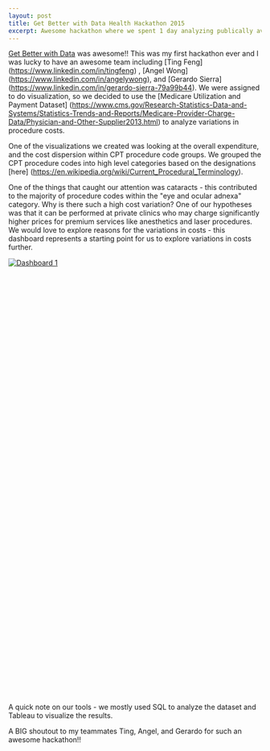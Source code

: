 ```yaml
---
layout: post
title: Get Better with Data Health Hackathon 2015
excerpt: Awesome hackathon where we spent 1 day analyzing publically available healthcare data. My team did an analysis on procedure code cost variations.
---
```


[Get Better with Data](http://getbetterwithdata.com/) was awesome!! This was my first hackathon ever and I was lucky to have an awesome team including [Ting Feng] (https://www.linkedin.com/in/tingfeng) , [Angel Wong] (https://www.linkedin.com/in/angelywong), and [Gerardo Sierra] (https://www.linkedin.com/in/gerardo-sierra-79a99b44). We were assigned to do visualization, so we decided to use the [Medicare Utilization and Payment Dataset] (https://www.cms.gov/Research-Statistics-Data-and-Systems/Statistics-Trends-and-Reports/Medicare-Provider-Charge-Data/Physician-and-Other-Supplier2013.html) to analyze  variations in procedure costs. 

One of the visualizations we created was looking at the overall expenditure, and the cost dispersion within CPT procedure code groups.  We grouped the CPT procedure codes into high level categories based on the designations [here] (https://en.wikipedia.org/wiki/Current_Procedural_Terminology). 

One of the things that caught our attention was cataracts - this contributed to the majority of procedure codes within the "eye and ocular adnexa" category. Why is there such a high cost variation? One of our hypotheses was that it can be performed at private clinics who may charge significantly higher prices for premium services like anesthetics and laser procedures. We would love to explore reasons for the variations in costs - this dashboard represents a starting point for us to explore variations in costs further.

<script type='text/javascript' src='https://public.tableau.com/javascripts/api/viz_v1.js'>{newline}</script><div class='tableauPlaceholder' style='width: 990px; height: 869px;'><noscript><a href='#'><img alt='Dashboard 1 ' src='https:&#47;&#47;public.tableau.com&#47;static&#47;images&#47;Pr&#47;ProcedureCodeVariationAnalysis&#47;Dashboard1&#47;1_rss.png' style='border: none' /></a></noscript><object class='tableauViz' width='990' height='869' style='display:none;'><param name='host_url' value='https%3A%2F%2Fpublic.tableau.com%2F' /> <param name='site_root' value='' /><param name='name' value='ProcedureCodeVariationAnalysis&#47;Dashboard1' /><param name='tabs' value='no' /><param name='toolbar' value='yes' /><param name='static_image' value='https:&#47;&#47;public.tableau.com&#47;static&#47;images&#47;Pr&#47;ProcedureCodeVariationAnalysis&#47;Dashboard1&#47;1.png' /> <param name='animate_transition' value='yes' /><param name='display_static_image' value='yes' /><param name='display_spinner' value='yes' /><param name='display_overlay' value='yes' /><param name='display_count' value='yes' /><param name='showVizHome' value='no' /><param name='showTabs' value='y' /><param name='bootstrapWhenNotified' value='true' /></object></div>

A quick note on our tools - we mostly used SQL to analyze the dataset and Tableau to visualize the results. 

A BIG shoutout to my teammates Ting, Angel, and Gerardo for such an awesome hackathon!! 
